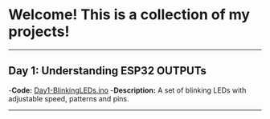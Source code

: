# Welcome! This is a collection of my projects!

---------

## Day 1: Understanding ESP32 OUTPUTs
-**Code:** [Day1-BlinkingLEDs.ino](./Day1-BlinkingLEDs.ino)
-**Description:** A set of blinking LEDs with adjustable speed, patterns and pins.

---------
